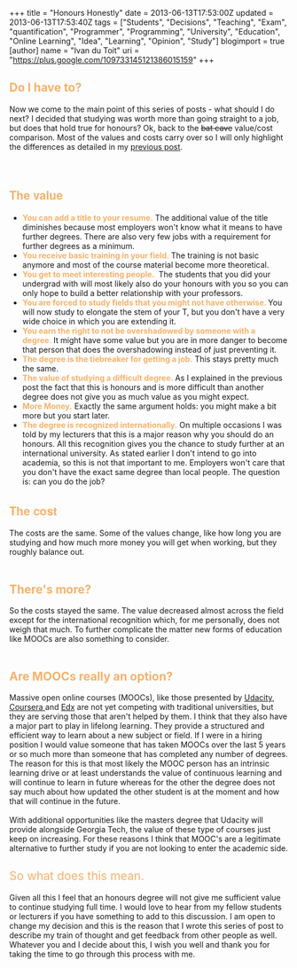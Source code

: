 +++
title = "Honours Honestly"
date = 2013-06-13T17:53:00Z
updated = 2013-06-13T17:53:40Z
tags = ["Students", "Decisions", "Teaching", "Exam", "quantification", "Programmer", "Programming", "University", "Education", "Online Learning", "Idea", "Learning", "Opinion", "Study"]
blogimport = true 
[author]
	name = "Ivan du Toit"
	uri = "https://plus.google.com/109733145121386015159"
+++

<h2><span style="color: #f6b26b;">Do I have to?</span></h2>Now we come to the main point of this series of posts - what should I do next? I decided that studying was worth more than going straight to a job, but does that hold true for honours? Ok, back to the <strike>bat cave</strike>&nbsp;value/cost comparison. Most of the values and costs carry over so I will only highlight the differences as detailed in my&nbsp;<a href="http://blog.tryfinally.co.za/2013/06/the-practical-value-of-bsc-cs-degree.html" target="_blank">previous post</a>.<br /><br /><a name='more'></a><br /><div><h2><span style="color: #f6b26b; font-family: Helvetica Neue, Arial, Helvetica, sans-serif;">The value</span></h2></div><div><ul><li><b><span style="color: #f6b26b;">You can add a title to your resume.</span></b>&nbsp;The additional value of the title diminishes because most employers won't know what it means to have further degrees. There are also very few jobs with a requirement for further degrees as a minimum.</li><li><b><span style="color: #f6b26b;">You receive basic training in your field.</span>&nbsp;</b>The training is not basic anymore and most of the course material become more theoretical.</li><li><b><span style="color: #f6b26b;">You get to meet interesting people.</span><span style="color: #e69138;">&nbsp;</span></b>&nbsp;The students that you did your undergrad with will most likely also do your honours with you so you can only hope to build a better relationship with your professors.</li><li><b><span style="color: #f6b26b;">You are forced to study fields that you might not have otherwise. </span></b>You will now study to elongate the stem of your T, but you don't have a very wide choice in which you are extending it.</li><li><b><span style="color: #f6b26b;">You earn the right to not be overshadowed by someone with a degree.</span>&nbsp;</b>It might have some value but you are in more danger to become that person that does the overshadowing instead of just preventing it.</li><li><b><span style="color: #f6b26b;">The degree is the&nbsp;tiebreaker&nbsp;for getting a job.</span></b>&nbsp;This stays pretty much the same.</li><li><b><span style="color: #f6b26b;">The value of studying a difficult degree.&nbsp;</span></b>As I explained in the previous post the fact that this is honours and is more difficult than another degree does not give you as much value as you might expect.</li><li><b><span style="color: #f6b26b;">More Money.</span></b>&nbsp;Exactly the same argument holds: you might make a bit more but you start later.</li><li><b><span style="color: #f6b26b;">The degree is recognized internationally.</span></b>&nbsp;On multiple occasions I was told by my lecturers that this is a major reason why you should do an honours. All this recognition gives you the chance to study further at an international university. As stated earlier I don't intend to go into academia, so this is not that important to me. Employers won't care that you don't have the exact same degree than local people. The question is: can you do the job?</li></ul></div><h2><span style="color: #f6b26b; font-family: Helvetica Neue, Arial, Helvetica, sans-serif;">The cost</span></h2><span style="font-weight: normal;">The costs are the same. Some of the values change, like how long you are studying and how much more money you will get when working, but they roughly balance out.</span><br /><span style="font-weight: normal;"><br /></span><h2><span style="color: #f6b26b;">There's more?</span></h2>So the costs stayed the same. The value&nbsp;decreased&nbsp;almost across the field except for the international recognition which, for me personally, does not weigh that much. To further complicate the matter new forms of education like MOOCs are also something to consider.<br /><br /><h2><span style="color: #f6b26b;">Are MOOCs really an option?</span></h2><div>Massive open online courses (MOOCs), like those presented by&nbsp;<a href="https://www.udacity.com/" target="_blank">Udacity</a>, <a href="https://www.coursera.org/" target="_blank">Coursera </a>and <a href="https://www.edx.org/" target="_blank">Edx</a>&nbsp;are not yet competing with traditional universities, but they are serving those that aren't helped by them. I think that they also have a major part to play in lifelong learning. They provide a structured and efficient way to learn about a new subject or field. If I were in a hiring position I would value someone that has taken MOOCs over the last 5 years or so much more than someone that has completed any number of degrees. The reason for this is that most likely the MOOC person has an intrinsic learning drive or at least understands the value of continuous learning and will continue to learn in future whereas for the other the degree does not say much about how updated the other student is at the moment and how that will continue in the future.</div><div><br /></div><div>With additional opportunities like the masters degree that Udacity will provide alongside Georgia Tech, the value of these type of courses just keep on increasing. For these reasons I think that MOOC's are a legitimate alternative to further study if you are not looking to enter the academic side.<br /></div><h2><span style="font-weight: normal;"><span style="color: #f6b26b;">So what does this mean.</span></span></h2><div>Given all this I feel that an honours degree will not give me sufficient value to continue studying full time. I would love to hear from my fellow students or lecturers if you have something to add to this discussion. I am open to change my decision and this is the reason that I wrote this series of post to describe my train of thought and get feedback from other people as well. Whatever you and I decide about this, I wish you well and thank you for taking the time to go through this process with me.</div>
